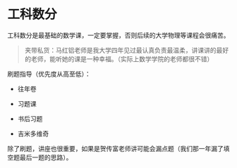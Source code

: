 # 工科数分

工科数分是最基础的数学课，一定要掌握，否则后续的大学物理等课程会很痛苦。

> 夹带私货：马红铝老师是我大学四年见过最认真负责最温柔，讲课讲的最好的老师，能听她的课是一种幸福。（实际上数学学院的老师都很不错）

刷题指导（优先度从高至低）：

- 往年卷
- 习题课
- 书后习题

- 吉米多维奇

除了刷题，讲座也很重要，如果是贺传富老师讲可能会漏点题（我们那一年漏了填空题最后一题的思路）。